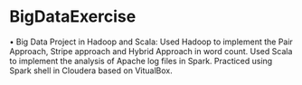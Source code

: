 # BigDataExercise
•	Big Data Project in Hadoop and Scala: Used Hadoop to implement the Pair Approach, Stripe approach and Hybrid Approach in word count. Used Scala to implement the analysis of Apache log files in Spark.  Practiced using Spark shell in Cloudera based on VitualBox.
